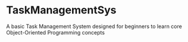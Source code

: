# TaskManagementSys
A basic Task Management System designed for beginners to learn core Object-Oriented Programming concepts
